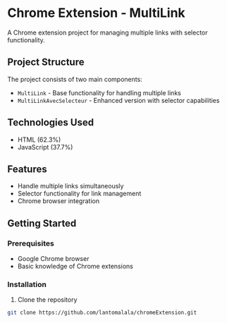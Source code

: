 # Chrome Extension - MultiLink

A Chrome extension project for managing multiple links with selector functionality.

## Project Structure

The project consists of two main components:
- `MultiLink` - Base functionality for handling multiple links
- `MultiLinkAvecSelecteur` - Enhanced version with selector capabilities

## Technologies Used

- HTML (62.3%)
- JavaScript (37.7%)

## Features

- Handle multiple links simultaneously
- Selector functionality for link management
- Chrome browser integration

## Getting Started

### Prerequisites

- Google Chrome browser
- Basic knowledge of Chrome extensions

### Installation

1. Clone the repository
```bash
git clone https://github.com/lantomalala/chromeExtension.git
